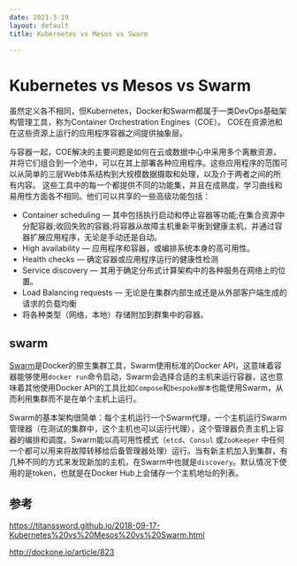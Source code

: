```yaml
---
date: 2021-3-19
layout: default
title: Kubernetes vs Mesos vs Swarm

---
```


# Kubernetes vs Mesos vs Swarm



虽然定义各不相同，但Kubernetes，Docker和Swarm都属于一类DevOps基础架构管理工具，称为Container Orchestration Engines（COE）。 COE在资源池和在这些资源上运行的应用程序容器之间提供抽象层。

与容器一起，COE解决的主要问题是如何在云或数据中心中采用多个离散资源，并将它们组合到一个池中，可以在其上部署各种应用程序。这些应用程序的范围可以从简单的三层Web体系结构到大规模数据摄取和处理，以及介于两者之间的所有内容。
这些工具中的每一个都提供不同的功能集，并且在成熟度，学习曲线和易用性方面各不相同。他们可以共享的一些高级功能包括：

- Container scheduling — 其中包括执行启动和停止容器等功能;在集合资源中分配容器;收回失败的容器;将容器从故障主机重新平衡到健康主机，并通过容器扩展应用程序，无论是手动还是自动。
- High availability — 应用程序和容器，或编排系统本身的高可用性。
- Health checks — 确定容器或应用程序运行的健康性检测
- Service discovery — 其用于确定分布式计算架构中的各种服务在网络上的位置。
- Load Balancing requests — 无论是在集群内部生成还是从外部客户端生成的请求的负载均衡
- 将各种类型（网络，本地）存储附加到群集中的容器。



## swarm

[Swarm](https://docs.docker.com/swarm/)是Docker的原生集群工具，Swarm使用标准的Docker API，这意味着容器能够使用`docker run`命令启动，Swarm会选择合适的主机来运行容器，这也意味着其他使用Docker API的工具比如`Compose`和`bespoke脚本`也能使用Swarm，从而利用集群而不是在单个主机上运行。

Swarm的基本架构很简单：每个主机运行一个Swarm代理，一个主机运行Swarm管理器（在测试的集群中，这个主机也可以运行代理），这个管理器负责主机上容器的编排和调度。Swarm能以高可用性模式（`etcd`、`Consul` 或`ZooKeeper` 中任何一个都可以用来将故障转移给后备管理器处理）运行。当有新主机加入到集群，有几种不同的方式来发现新加的主机，在Swarm中也就是`discovery`。默认情况下使用的是token，也就是在Docker Hub上会储存一个主机地址的列表。



## 参考

https://titanssword.github.io/2018-09-17-Kubernetes%20vs%20Mesos%20vs%20Swarm.html

http://dockone.io/article/823